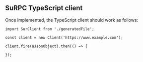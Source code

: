 ## SuRPC TypeScript client

Once implemented, the TypeScript client should work as follows:

```
import SurClient from './generatedFile';

const client = new Client('https://www.example.com');

client.fire(aJsonObject).then(() => {
  
});

```
